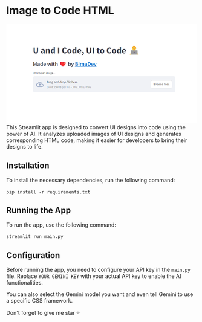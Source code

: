 # Image to Code HTML
<div aling="center">
<img src="src/result.png">
</div>
This Streamlit app is designed to convert UI designs into code using the power of AI. It analyzes uploaded images of UI designs and generates corresponding HTML code, making it easier for developers to bring their designs to life.

## Installation

To install the necessary dependencies, run the following command:

```
pip install -r requirements.txt
```

## Running the App

To run the app, use the following command:

```
streamlit run main.py
```

## Configuration

Before running the app, you need to configure your API key in the `main.py` file. Replace `YOUR GEMINI KEY` with your actual API key to enable the AI functionalities.

You can also select the Gemini model you want and even tell Gemini to use a specific CSS framework.

Don't forget to give me star ⭐
